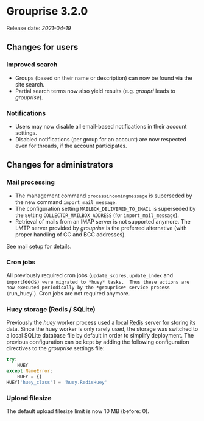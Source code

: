 # Grouprise 3.2.0

Release date: *2021-04-19*

## Changes for users

### Improved search

* Groups (based on their name or description) can now be found via the site search.
* Partial search terms now also yield results (e.g. *groupri* leads to *grouprise*).


### Notifications

* Users may now disable all email-based notifications in their account settings.
* Disabled notifications (per group for an account) are now respected even for
  threads, if the account participates.


## Changes for administrators


### Mail processing

* The management command `processincomingmessage` is superseded by the new
  command `import_mail_message`.
* The configuration setting `MAILBOX_DELIVERED_TO_EMAIL` is superseded by the
  setting `COLLECTOR_MAILBOX_ADDRESS` (for `import_mail_message`).
* Retrieval of mails from an IMAP server is not supported anymore.
  The LMTP server provided by *grouprise* is the preferred alternative (with
  proper handling of CC and BCC addresses).

See [mail setup](/mail_setup) for details.


### Cron jobs

All previously required cron jobs (`update_scores`, `update_index` and
`import`feeds`) were migrated to *huey* tasks.  Thus these actions are now
executed periodically by the *grouprise* service process (`run_huey`).
Cron jobs are not required anymore.


### Huey storage (Redis / SQLite)

Previously the *huey* worker process used a local [Redis](https://redis.io/)
server for storing its data.
Since the huey worker is only rarely used, the storage was switched to a
local SQLite database file by default in order to simplify deployment.
The previous configuration can be kept by adding the following configuration
directives to the *grouprise* settings file:
```python
try:
    HUEY
except NameError:
    HUEY = {}
HUEY['huey_class'] = 'huey.RedisHuey'
```


### Upload filesize

The default upload filesize limit is now 10 MB (before: 0).
